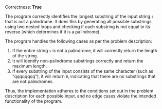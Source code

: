 Correctness: **True**

The program correctly identifies the longest substring of the input string `s` that is not a palindrome. It does this by generating all possible substrings using two nested loops and checking if each substring is not equal to its reverse (which determines if it is a palindrome). 

The program handles the following cases as per the problem description:

1. If the entire string `s` is not a palindrome, it will correctly return the length of the string.
2. It will identify non-palindrome substrings correctly and return the maximum length.
3. If every substring of the input consists of the same character (such as "qqqqqqqq"), it will return `0`, indicating that there are no substrings that are not palindromes.

Thus, the implementation adheres to the conditions set out in the problem description for each possible input, and no edge cases violate the intended functionality of the program.